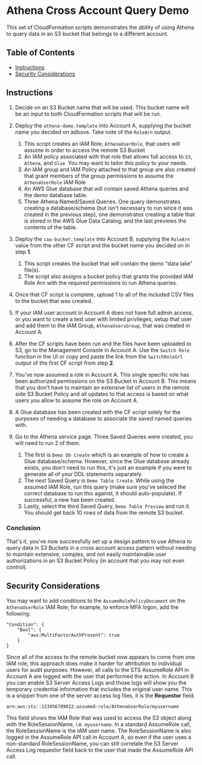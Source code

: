 # Athena Cross Account Query Demo

This set of CloudFormation scripts demonstrates the ability of using Athena to query data in an S3 bucket that belongs to a different account.

## Table of Contents
- [Instructions](#instructions)
- [Security Considerations](#security-considerations)

## Instructions

1) Decide on an S3 Bucket name that will be used. This bucket name will be an input to both CloudFormation scripts that will be run.

2) Deploy the `athena-demo.template` into Account A, supplying the bucket name you decided on adbove. Take note of the `RoleArn` output.
   1) This script creates an IAM Role, `AthenaUserRole`, that users will assume in order to access the remote S3 Bucket
   2) An IAM policy associated with that role that allows full access to `S3`, `Athena`, and `Glue`. You may want to tailor this policy to your needs. 
   3) An IAM group and IAM Policy attached to that group are also created that grant members of the group permissions to assume the `AthenaUserRole` IAM Role
   4) An AWS Glue database that will contain saved Athena queries and the demo database table.
   5) Three Athena Named/Saved Queries. One query demonstrates creating a database/schema (but isn't necessary to run since it was created in the previous step), one demonstrates creating a table that is stored in the AWS Glue Data Catalog, and the last previews the contents of the table.

3) Deploy the `caa-bucket.template` into Account B, supplying the `RoleArn` value from the other CF script and the bucket name you decided on in step **1**. 
   1) This script creates the bucket that will contain the demo "data lake" file(s).
   2) The script also assigns a bucket policy that grants the provided IAM Role Arn with the required permissions to run Athena queries.

4) Once that CF script is complete, upload 1 to all of the included CSV files to the bucket that was created. 

5) If your IAM user account in Account A does not have full admin access, or you want to create a test user with limited privileges, setup that user and add them to the IAM Group, `AthenaUsersGroup`, that was created in Account A. 

6) After the CF scripts have been run and the files have been uploaded to S3, go to the Management Console in Account A. Use the `Switch Role` function in the UI or copy and paste the link from the `SwitchRoleUrl` output of the first CF script from step **2**. 

7) You've now assumed a role in Account A. This single specific role has been authorized permissions on the S3 Bucket in Account B. This means that you don't have to maintain an extensive list of users in the remote side S3 Bucket Policy and all updates to that access is based on what users you allow to assume the role on Account A. 

8) A Glue database has been created with the CF script solely for the purposes of needing a database to associate the saved named queries with.

9) Go to the Athena service page. Three Saved Queries were created, you will need to run 2 of them. 
   1) The first is `Demo Db Create` which is an example of how to create a Glue database/schema. However, since the Glue database already exists, you don't need to run this, it's just an example if you were to generate all of your DDL statements separately. 
   2) The next Saved Query is `Demo Table Create`. While using the assumed IAM Role, run this query (make sure you've seleced the correct database to run this against, it should auto-populate). If successful, a new has been created. 
   3) Lastly, select the third Saved Query, `Demo Table Preview` and run it. You should get back 10 rows of data from the remote S3 bucket.

### Conclusion

That's it, you've now successfully set up a design pattern to use Athena to query data in S3 Buckets in a cross account access pattern without needing to maintain extensive, complex, and not easily maintainable user authorizations in an S3 Bucket Policy (in account that you may not even control). 

## Security Considerations

You may want to add conditions to the `AssumeRolePolicyDocument` on the `AthenaUserRole` IAM Role, for example, to enforce MFA logon, add the following:

    "Condition": { 
	    "Bool": { 
		    "aws:MultiFactorAuthPresent": true 
	    } 
	}

Since all of the access to the remote bucket now appears to come from one IAM role, this approach does make it harder for attribution to individual users for audit purposes. However, all calls to the STS AssumeRole API in Account A are logged with the user that performed the action. In Account B you can enable S3 Server Access Logs and those logs will show you the temporary credential information that includes the original user name. This is a snippet from one of the server access log files, it is the **Requestor** field. 

    arn:aws:sts::123456789012:assumed-role/AthenaUserRole/myusername

This field shows the IAM Role that was used to access the S3 object along with the RoleSessionName, i.e. `myusername`. In a standard AssumeRole call, the RoleSessionName is the IAM user name. The RoleSessionName is also logged in the AssumeRole API call in Account A, so even if the user uses a non-standard RoleSessionName, you can still correlate the S3 Server Access Log requestor field back to the user that made the AssumeRole API call.